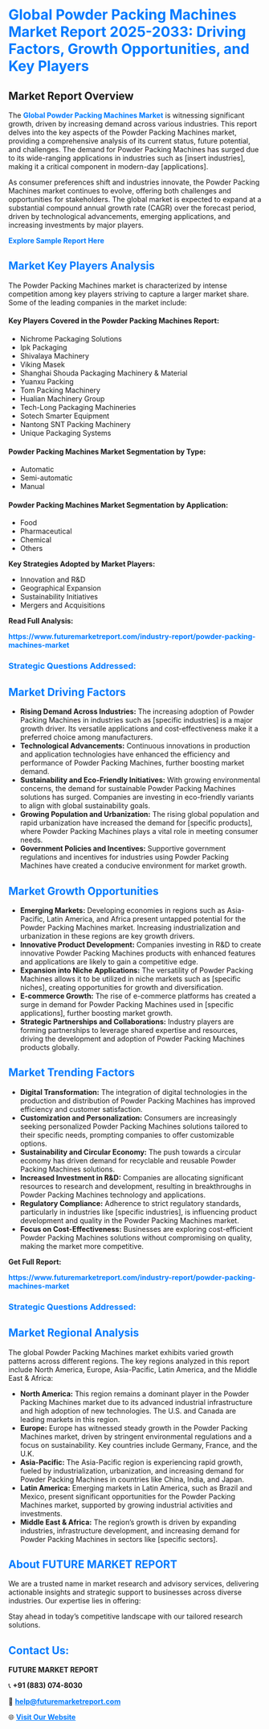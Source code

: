 <h1 style="color: #007BFF;">Global Powder Packing Machines Market Report 2025-2033: Driving Factors, Growth Opportunities, and Key Players</h1>

<section id="overview">
<h2>Market Report Overview</h2>
<p>The <a href="https://www.futuremarketreport.com/industry-report/powder-packing-machines-market" style="color: #007BFF; text-decoration: none;"><strong>Global Powder Packing Machines Market</strong></a> is witnessing significant growth, driven by increasing demand across various industries. This report delves into the key aspects of the Powder Packing Machines market, providing a comprehensive analysis of its current status, future potential, and challenges. The demand for Powder Packing Machines has surged due to its wide-ranging applications in industries such as [insert industries], making it a critical component in modern-day [applications].</p>
<p>As consumer preferences shift and industries innovate, the Powder Packing Machines market continues to evolve, offering both challenges and opportunities for stakeholders. The global market is expected to expand at a substantial compound annual growth rate (CAGR) over the forecast period, driven by technological advancements, emerging applications, and increasing investments by major players.</p>
</section>

<section id="overview">
<p><a href="https://www.futuremarketreport.com/request-sample/reportId=82947" style="color: #007BFF; text-decoration: none;"><strong>Explore Sample Report Here</strong></a></p>
</section>

<section id="key-players">
<h2 style="color: #007BFF;">Market Key Players Analysis</h2>
<p>The Powder Packing Machines market is characterized by intense competition among key players striving to capture a larger market share. Some of the leading companies in the market include:</p>
<h4>Key Players Covered in the Powder Packing Machines Report:</h4>
<ul><li>Nichrome Packaging Solutions</li><li>Ipk Packaging</li><li>Shivalaya Machinery</li><li>Viking Masek</li><li>Shanghai Shouda Packaging Machinery &amp; Material</li><li>Yuanxu Packing</li><li>Tom Packing Machinery</li><li>Hualian Machinery Group</li><li>Tech-Long Packaging Machineries</li><li>Sotech Smarter Equipment</li><li>Nantong SNT Packing Machinery</li><li>Unique Packaging Systems</li></ul>
<h4>Powder Packing Machines Market Segmentation by Type:</h4>
<ul><li>Automatic</li><li>Semi-automatic</li><li>Manual</li></ul>

<h4>Powder Packing Machines Market Segmentation by Application:</h4>
<ul><li>Food</li><li>Pharmaceutical</li><li>Chemical</li><li>Others</li></ul>
<p><strong>Key Strategies Adopted by Market Players:</strong></p>
<ul>
<li>Innovation and R&D</li>
<li>Geographical Expansion</li>
<li>Sustainability Initiatives</li>
<li>Mergers and Acquisitions</li>
</ul>
</section>

<section>
<p><strong>Read Full Analysis: </strong></p><a href="https://www.futuremarketreport.com/industry-report/powder-packing-machines-market" style="color: #007BFF; text-decoration: none;"><strong>https://www.futuremarketreport.com/industry-report/powder-packing-machines-market</strong></a>
<h3 style="color: #007BFF;">Strategic Questions Addressed:</h3>
</section>

<section id="driving-factors">
<h2 style="color: #007BFF;">Market Driving Factors</h2>
<ul>
<li><strong>Rising Demand Across Industries:</strong> The increasing adoption of Powder Packing Machines in industries such as [specific industries] is a major growth driver. Its versatile applications and cost-effectiveness make it a preferred choice among manufacturers.</li>
<li><strong>Technological Advancements:</strong> Continuous innovations in production and application technologies have enhanced the efficiency and performance of Powder Packing Machines, further boosting market demand.</li>
<li><strong>Sustainability and Eco-Friendly Initiatives:</strong> With growing environmental concerns, the demand for sustainable Powder Packing Machines solutions has surged. Companies are investing in eco-friendly variants to align with global sustainability goals.</li>
<li><strong>Growing Population and Urbanization:</strong> The rising global population and rapid urbanization have increased the demand for [specific products], where Powder Packing Machines plays a vital role in meeting consumer needs.</li>
<li><strong>Government Policies and Incentives:</strong> Supportive government regulations and incentives for industries using Powder Packing Machines have created a conducive environment for market growth.</li>
</ul>
</section>

<section id="growth-opportunities">
<h2 style="color: #007BFF;">Market Growth Opportunities</h2>
<ul>
<li><strong>Emerging Markets:</strong> Developing economies in regions such as Asia-Pacific, Latin America, and Africa present untapped potential for the Powder Packing Machines market. Increasing industrialization and urbanization in these regions are key growth drivers.</li>
<li><strong>Innovative Product Development:</strong> Companies investing in R&D to create innovative Powder Packing Machines products with enhanced features and applications are likely to gain a competitive edge.</li>
<li><strong>Expansion into Niche Applications:</strong> The versatility of Powder Packing Machines allows it to be utilized in niche markets such as [specific niches], creating opportunities for growth and diversification.</li>
<li><strong>E-commerce Growth:</strong> The rise of e-commerce platforms has created a surge in demand for Powder Packing Machines used in [specific applications], further boosting market growth.</li>
<li><strong>Strategic Partnerships and Collaborations:</strong> Industry players are forming partnerships to leverage shared expertise and resources, driving the development and adoption of Powder Packing Machines products globally.</li>
</ul>
</section>

<section id="trending-factors">
<h2 style="color: #007BFF;">Market Trending Factors</h2>
<ul>
<li><strong>Digital Transformation:</strong> The integration of digital technologies in the production and distribution of Powder Packing Machines has improved efficiency and customer satisfaction.</li>
<li><strong>Customization and Personalization:</strong> Consumers are increasingly seeking personalized Powder Packing Machines solutions tailored to their specific needs, prompting companies to offer customizable options.</li>
<li><strong>Sustainability and Circular Economy:</strong> The push towards a circular economy has driven demand for recyclable and reusable Powder Packing Machines solutions.</li>
<li><strong>Increased Investment in R&D:</strong> Companies are allocating significant resources to research and development, resulting in breakthroughs in Powder Packing Machines technology and applications.</li>
<li><strong>Regulatory Compliance:</strong> Adherence to strict regulatory standards, particularly in industries like [specific industries], is influencing product development and quality in the Powder Packing Machines market.</li>
<li><strong>Focus on Cost-Effectiveness:</strong> Businesses are exploring cost-efficient Powder Packing Machines solutions without compromising on quality, making the market more competitive.</li>
</ul>
</section>

<section>
<p><strong>Get Full Report: </strong></p><a href="https://www.futuremarketreport.com/industry-report/powder-packing-machines-market" style="color: #007BFF; text-decoration: none;"><strong>https://www.futuremarketreport.com/industry-report/powder-packing-machines-market</strong></a>
<h3 style="color: #007BFF;">Strategic Questions Addressed:</h3>
</section>


<section id="regional-analysis">
<h2 style="color: #007BFF;">Market Regional Analysis</h2>
<p>The global Powder Packing Machines market exhibits varied growth patterns across different regions. The key regions analyzed in this report include North America, Europe, Asia-Pacific, Latin America, and the Middle East & Africa:</p>
<ul>
<li><strong>North America:</strong> This region remains a dominant player in the Powder Packing Machines market due to its advanced industrial infrastructure and high adoption of new technologies. The U.S. and Canada are leading markets in this region.</li>
<li><strong>Europe:</strong> Europe has witnessed steady growth in the Powder Packing Machines market, driven by stringent environmental regulations and a focus on sustainability. Key countries include Germany, France, and the U.K.</li>
<li><strong>Asia-Pacific:</strong> The Asia-Pacific region is experiencing rapid growth, fueled by industrialization, urbanization, and increasing demand for Powder Packing Machines in countries like China, India, and Japan.</li>
<li><strong>Latin America:</strong> Emerging markets in Latin America, such as Brazil and Mexico, present significant opportunities for the Powder Packing Machines market, supported by growing industrial activities and investments.</li>
<li><strong>Middle East & Africa:</strong> The region’s growth is driven by expanding industries, infrastructure development, and increasing demand for Powder Packing Machines in sectors like [specific sectors].</li>
</ul>
</section>

<footer>
<h2 style="color: #007BFF;">About FUTURE MARKET REPORT</h2>
<p>We are a trusted name in market research and advisory services, delivering actionable insights and strategic support to businesses across diverse industries. Our expertise lies in offering:</p>

<p>Stay ahead in today’s competitive landscape with our tailored research solutions.</p>

<h2 style="color: #007BFF;">Contact Us:</h2>
<p><strong>FUTURE MARKET REPORT</strong></p>
<p>📞 <strong>+91 (883) 074-8030</strong></p>
<p>📧 <strong><a href="mailto:help@futuremarketreport.com" style="color: #007BFF;">help@futuremarketreport.com</a></strong></p>
<p>🌐 <strong><a href="https://www.futuremarketreport.com/" style="color: #007BFF;">Visit Our Website</a></strong></p>
</footer>
